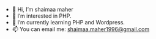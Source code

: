 - 👋 Hi, I’m shaimaa maher
- 👀 I’m interested in PHP.
- 🌱 I’m currently learning PHP and Wordpress.
- 📫 You can email me: shaimaa.maher1996@gmail.com

<!---
shaimaa-maher/shaimaa-maher is a ✨ special ✨ repository because its `README.md` (this file) appears on your GitHub profile.
You can click the Preview link to take a look at your changes.
--->
